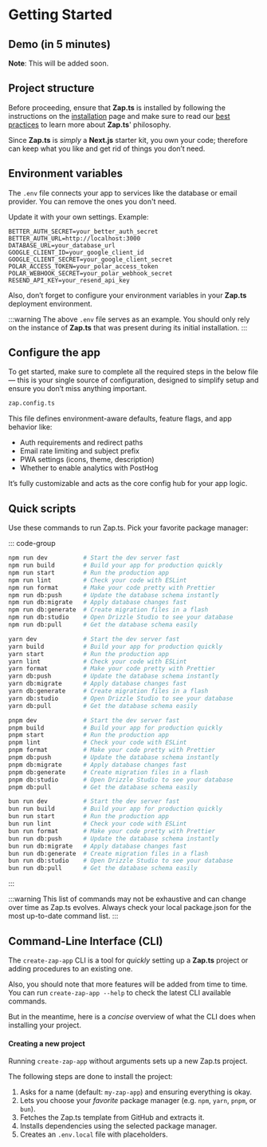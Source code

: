 # Getting Started

## Demo (in 5 minutes)

**Note**: This will be added soon.

## Project structure

Before proceeding, ensure that **Zap.ts** is installed by following the instructions on the [installation](/docs/introduction/installation.md) page and make sure to read our [best practices](/docs/misc/best-practices.md) to learn more about **Zap.ts**' philosophy.

Since **Zap.ts** is _simply_ a **Next.js** starter kit, you own your code; therefore can keep what you like and get rid of things you don’t need.

## Environment variables

The `.env` file connects your app to services like the database or email provider. You can remove the ones you don't need.

Update it with your own settings. Example:

```
BETTER_AUTH_SECRET=your_better_auth_secret
BETTER_AUTH_URL=http://localhost:3000
DATABASE_URL=your_database_url
GOOGLE_CLIENT_ID=your_google_client_id
GOOGLE_CLIENT_SECRET=your_google_client_secret
POLAR_ACCESS_TOKEN=your_polar_access_token
POLAR_WEBHOOK_SECRET=your_polar_webhook_secret
RESEND_API_KEY=your_resend_api_key
```

Also, don’t forget to configure your environment variables in your **Zap.ts** deployment environment.

:::warning
The above `.env` file serves as an example. You should only rely on the instance of **Zap.ts** that was present during its initial installation.
:::

## Configure the app

To get started, make sure to complete all the required steps in the below file — this is your single source of configuration, designed to simplify setup and ensure you don’t miss anything important.

```bash
zap.config.ts
```

This file defines environment-aware defaults, feature flags, and app behavior like:

- Auth requirements and redirect paths
- Email rate limiting and subject prefix
- PWA settings (icons, theme, description)
- Whether to enable analytics with PostHog

It’s fully customizable and acts as the core config hub for your app logic.

## Quick scripts

Use these commands to run Zap.ts. Pick your favorite package manager:

::: code-group

```bash [npm]
npm run dev          # Start the dev server fast
npm run build        # Build your app for production quickly
npm run start        # Run the production app
npm run lint         # Check your code with ESLint
npm run format       # Make your code pretty with Prettier
npm run db:push      # Update the database schema instantly
npm run db:migrate   # Apply database changes fast
npm run db:generate  # Create migration files in a flash
npm run db:studio    # Open Drizzle Studio to see your database
npm run db:pull      # Get the database schema easily
```

```bash [yarn]
yarn dev             # Start the dev server fast
yarn build           # Build your app for production quickly
yarn start           # Run the production app
yarn lint            # Check your code with ESLint
yarn format          # Make your code pretty with Prettier
yarn db:push         # Update the database schema instantly
yarn db:migrate      # Apply database changes fast
yarn db:generate     # Create migration files in a flash
yarn db:studio       # Open Drizzle Studio to see your database
yarn db:pull         # Get the database schema easily
```

```bash [pnpm]
pnpm dev             # Start the dev server fast
pnpm build           # Build your app for production quickly
pnpm start           # Run the production app
pnpm lint            # Check your code with ESLint
pnpm format          # Make your code pretty with Prettier
pnpm db:push         # Update the database schema instantly
pnpm db:migrate      # Apply database changes fast
pnpm db:generate     # Create migration files in a flash
pnpm db:studio       # Open Drizzle Studio to see your database
pnpm db:pull         # Get the database schema easily
```

```bash [bun]
bun run dev          # Start the dev server fast
bun run build        # Build your app for production quickly
bun run start        # Run the production app
bun run lint         # Check your code with ESLint
bun run format       # Make your code pretty with Prettier
bun run db:push      # Update the database schema instantly
bun run db:migrate   # Apply database changes fast
bun run db:generate  # Create migration files in a flash
bun run db:studio    # Open Drizzle Studio to see your database
bun run db:pull      # Get the database schema easily
```

:::

:::warning
This list of commands may not be exhaustive and can change over time as Zap.ts evolves. Always check your local package.json for the most up-to-date command list.
:::


## Command-Line Interface (CLI)

The `create-zap-app` CLI is a tool for _quickly_ setting up a **Zap.ts** project or adding procedures to an existing one.

Also, you should note that more features will be added from time to time. You can run `create-zap-app --help` to check the latest CLI available commands.

But in the meantime, here is a _concise_ overview of what the CLI does when installing your project.

#### Creating a new project

Running `create-zap-app` without arguments sets up a new Zap.ts project.

The following steps are done to install the project:

1. Asks for a name (default: `my-zap-app`) and ensuring everything is okay.
2. Lets you choose your _favorite_ package manager (e.g. `npm`, `yarn`, `pnpm`, or `bun`).
3. Fetches the Zap.ts template from GitHub and extracts it.
4. Installs dependencies using the selected package manager.
5. Creates an `.env.local` file with placeholders.

